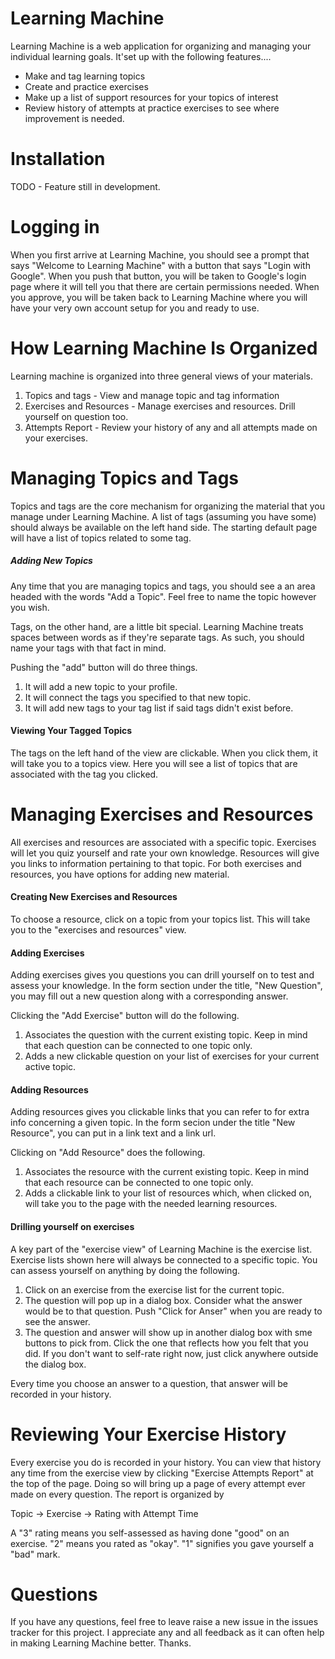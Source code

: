 Learning Machine
================

Learning Machine is a web application for organizing and managing your individual learning goals.
It'set up with the following features....

* Make and tag learning topics
* Create and practice exercises
* Make up a list of support resources for your topics of interest
* Review history of attempts at practice exercises to see where improvement is needed.

Installation
============
TODO - Feature still in development.


Logging in
===========
When you first arrive at Learning Machine, you should see a prompt that says "Welcome to Learning Machine" with a button that says "Login with Google".  When you push that button, you will be taken to Google's login page where it will tell you that there are certain permissions needed.  When you approve, you will be taken back to Learning Machine where you will have your very own account setup for you and ready to use.

How Learning Machine Is Organized
=================================
Learning machine is organized into three general views of your materials.
1.  Topics and tags - View and manage topic and tag information
2.  Exercises and Resources - Manage exercises and resources.  Drill yourself on question too.
3.  Attempts Report - Review your history of any and all attempts made on your exercises.

Managing Topics and Tags
========================
Topics and tags are the core mechanism for organizing the material that you manage under Learning Machine.  A list of tags (assuming you have some) should always be available on the left hand side.  The starting default page will have a list of topics related to some tag.

##### Adding New Topics
Any time that you are managing topics and tags, you should see a an area headed with the words "Add a Topic".  Feel free to name the topic however you wish.

Tags, on the other hand, are a little bit special.  Learning Machine treats spaces between words as if they're separate tags.  As such, you should name your tags with that fact in mind.

Pushing the "add" button will do three things.
1.  It will add a new topic to your profile.
2.  It will connect the tags you specified to that new topic.
3.  It will add new tags to your tag list if said tags didn't exist before.

#### Viewing Your Tagged Topics
The tags on the left hand of the view are clickable.  When you click them, it will take you to a topics view.  Here you will see a list of topics that are associated with the tag you clicked.

Managing Exercises and Resources
================================
All exercises and resources are associated with a specific topic.  Exercises will let you quiz yourself and rate your own knowledge.  Resources will give you links to information pertaining to that topic.  For both exercises and resources, you have options for adding new material.

#### Creating New Exercises and Resources
To choose a resource, click on a topic from your topics list.  This will take you to the "exercises and resources" view.

#### Adding Exercises
Adding exercises gives you questions you can drill yourself on to test and assess your knowledge.  In the form section under the title, "New Question", you may fill out a new question along with a corresponding answer.

Clicking the "Add Exercise" button will do the following.
1.  Associates the question with the current existing topic.  Keep in mind that each question can be connected to one topic only.
2.  Adds a new clickable question on your list of exercises for your current active topic.

#### Adding Resources
Adding resources gives you clickable links that you can refer to for extra info concerning a given topic.  In the form secion under the title "New Resource", you can put in a link text and a link url.

Clicking on "Add Resource" does the following.
1.  Associates the resource with the current existing topic.  Keep in mind that each resource can be connected to one topic only.
2.  Adds a clickable link to your list of resources which, when clicked on, will take you to the page with the needed learning resources.

#### Drilling yourself on exercises

A key part of the "exercise view" of Learning Machine is the exercise list.  Exercise lists shown here will always be connected to a specific topic.  You can assess yourself on anything by doing the following.

1.  Click on an exercise from the exercise list for the current topic.
2.  The question will pop up in a dialog box.  Consider what the answer would be to that question.  Push "Click for Anser" when you are ready to see the answer.
3.  The question and answer will show up in another dialog box with sme buttons to pick from.  Click the one that reflects how you felt that you did.  If you don't want to self-rate right now, just click anywhere outside the dialog box.

Every time you choose an answer to a question, that answer will be recorded in your history.

Reviewing Your Exercise History
===============================

Every exercise you do is recorded in your history.  You can view that history any time from the exercise view by clicking "Exercise Attempts Report" at the top of the page.  Doing so will bring up a page of every attempt ever made on every question.  The report is organized by

Topic -> Exercise -> Rating with Attempt Time

A "3" rating means you self-assessed as having done "good" on an exercise.  "2" means you rated as "okay".  "1" signifies you gave yourself a "bad" mark.

Questions
=========
If you have any questions, feel free to leave raise a new issue in the issues tracker for this project.  I appreciate any and all feedback as it can often help in making Learning Machine better.  Thanks.
